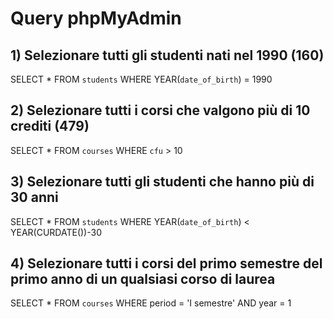 # Query phpMyAdmin

## 1) Selezionare tutti gli studenti nati nel 1990 (160)
SELECT * 
FROM `students` 
WHERE YEAR(`date_of_birth`) = 1990


## 2) Selezionare tutti i corsi che valgono più di 10 crediti (479)
SELECT *
FROM `courses`
WHERE `cfu` > 10

## 3) Selezionare tutti gli studenti che hanno più di 30 anni
SELECT *
FROM `students`
WHERE YEAR(`date_of_birth`) < YEAR(CURDATE())-30

## 4) Selezionare tutti i corsi del primo semestre del primo anno di un qualsiasi corso di laurea
SELECT *
FROM `courses`
WHERE period = 'I semestre'
AND year = 1